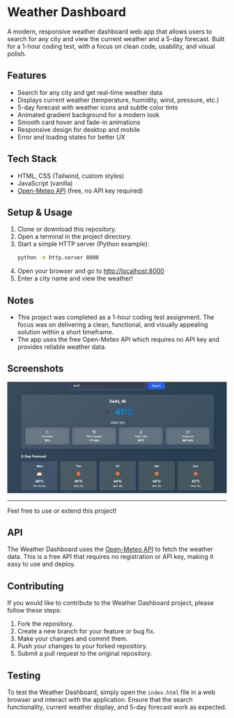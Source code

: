 # Weather Dashboard

A modern, responsive weather dashboard web app that allows users to search for any city and view the current weather and a 5-day forecast. Built for a 1-hour coding test, with a focus on clean code, usability, and visual polish.

## Features
- Search for any city and get real-time weather data
- Displays current weather (temperature, humidity, wind, pressure, etc.)
- 5-day forecast with weather icons and subtle color tints
- Animated gradient background for a modern look
- Smooth card hover and fade-in animations
- Responsive design for desktop and mobile
- Error and loading states for better UX

## Tech Stack
- HTML, CSS (Tailwind, custom styles)
- JavaScript (vanilla)
- [Open-Meteo API](https://open-meteo.com/) (free, no API key required)

## Setup & Usage
1. Clone or download this repository.
2. Open a terminal in the project directory.
3. Start a simple HTTP server (Python example):
   ```sh
   python -m http.server 8000
   ```
4. Open your browser and go to [http://localhost:8000](http://localhost:8000)
5. Enter a city name and view the weather!

## Notes
- This project was completed as a 1-hour coding test assignment. The focus was on delivering a clean, functional, and visually appealing solution within a short timeframe.
- The app uses the free Open-Meteo API which requires no API key and provides reliable weather data.

## Screenshots
![screenshot](screenshot.png)

---
Feel free to use or extend this project!

## API

The Weather Dashboard uses the [Open-Meteo API](https://open-meteo.com/) to fetch the weather data. This is a free API that requires no registration or API key, making it easy to use and deploy.

## Contributing

If you would like to contribute to the Weather Dashboard project, please follow these steps:

1. Fork the repository.
2. Create a new branch for your feature or bug fix.
3. Make your changes and commit them.
4. Push your changes to your forked repository.
5. Submit a pull request to the original repository.


## Testing

To test the Weather Dashboard, simply open the `index.html` file in a web browser and interact with the application. Ensure that the search functionality, current weather display, and 5-day forecast work as expected.
